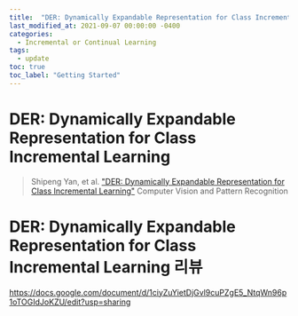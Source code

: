 ```yaml
---
title:  "DER: Dynamically Expandable Representation for Class Incremental Learning"
last_modified_at: 2021-09-07 00:00:00 -0400
categories: 
  - Incremental or Continual Learning
tags:
  - update
toc: true
toc_label: "Getting Started"
---
```


# DER: Dynamically Expandable Representation for Class Incremental Learning
> Shipeng Yan, et al. ["DER: Dynamically Expandable Representation for Class Incremental Learning"](https://arxiv.org/abs/2103.16788) Computer Vision and Pattern Recognition

# DER: Dynamically Expandable Representation for Class Incremental Learning 리뷰

https://docs.google.com/document/d/1ciyZuYietDjGvl9cuPZgE5_NtqWn96p1oTOGIdJoKZU/edit?usp=sharing
